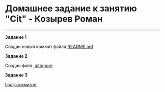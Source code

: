 # Домашнее задание к занятию "Cit" - Козырев Роман

---

**Задание 1**

Создан новый коммит файла [README.md](https://github.com/Roman2024-crypto/github/commit/44bfde8fe8bb895d23b39bc027ad1798255c105b)




**Задание 2**

Создан файл [.gitignore](https://github.com/Roman2024-crypto/github/commit/ac7dde1724f5482f20f19571966fce25ea85a589)



**Задание 3**

[Графкоммитов](https://github.com/Roman2024-crypto/github/network)

